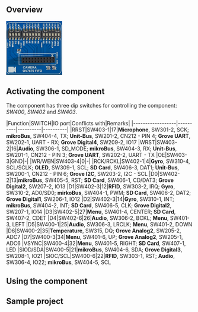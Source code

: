 ## Overview

<img src="/images/esp32/block_camera.png"  width="30%">

## Activating the component
The component has three dip switches for controlling the component: *SW400*, *SW402* and *SW403*.

|Function|SWITCH|IO port|Conflicts with|Remarks|
|------------------|----------|----------|----------|
|RRST|SW403-1|17|**Microphone**, SW301-2, SCK; **mikroBus**, SW404-4, TX; **Unit-Bus**, SW201-2, CN212 - PIN 4; **Grove UART**, SW202-1, UART - RX; **Grove Digital4**, SW209-2, IO17
|WRST|SW403-2|16|**Audio**, SW306-1, SD_MODE; **mikroBus**, SW404-3, RX; **Unit-Bus**, SW201-1, CN212 - PIN 3; **Grove UART**, SW202-2, UART - TX
|OE|SW403-3|GND|-|
|WR/WEN|SW403-4|0|-|
|RCK/RCKL|SW402-1|4|**Gyro**, SW310-4, SCL/SCLK; **OLED**, SW309-1, SCL; **SD Card**, SW406-3, DAT1; **Unit-Bus**, SW200-1, CN212 - PIN 6; **Grove I2C**, SW203-2, I2C - SCL
|D0|SW402-2|13|**mikroBus**, SW405-5, RST; **SD Card**, SW406-1, CD/DAT3; **Grove Digital2**, SW207-2, IO13
|D1|SW402-3|12|**RFID**, SW303-2, IRQ; **Gyro**, SW310-2, AD0/SD0; **mirkoBus**, SW404-1, PWM; **SD Card**, SW406-2, DAT2; **Grove Digital1**, SW206-1, IO12
|D2|SW402-3|14|**Gyro**, SW310-1, INT; **mikroBus**, SW404-2, INT; **SD Card**, SW406-5, CLK; **Grove Digital2**, SW207-1, IO14
|D3|SW402-5|27|**Menu**, SW401-4, CENTER; **SD Card**, SW407-2, CDET
|D4|SW402-6|26|**Audio**, SW306-2, BCKL; **Menu**, SW401-3, LEFT
|D5|SW400-1|25|**Audio**, SW306-3, LRCLK; **Menu**, SW401-2, DOWN
|D6|SW400-2|35|**Temperature**, SW315, DQ; **Grove Analog2**, SW205-2, ADC7
|D7|SW400-3|34|**Menu**, SW401-6, UP; **Grove Analog2**, SW205-1, ADC6
|VSYNC|SW400-4|32|**Menu**, SW401-5, RIGHT; **SD Card**, SW407-1, LED
|SIOD/SDA|SW400-5|21|**mikroBus**, SW404-6, SDA; **Grove Digital3**, SW208-1, IO21
|SIOC/SCL|SW400-6|22|**RFID**, SW303-1, RST; **Audio**, SW306-4, IO22; **mikroBus**, SW404-5, SCL

## Using the component


## Sample project
